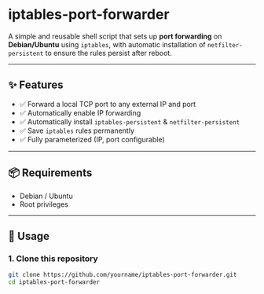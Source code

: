 # iptables-port-forwarder

A simple and reusable shell script that sets up **port forwarding** on **Debian/Ubuntu** using `iptables`, with automatic installation of `netfilter-persistent` to ensure the rules persist after reboot.

---

## ✨ Features

- ✅ Forward a local TCP port to any external IP and port
- ✅ Automatically enable IP forwarding
- ✅ Automatically install `iptables-persistent` & `netfilter-persistent`
- ✅ Save `iptables` rules permanently
- ✅ Fully parameterized (IP, port configurable)

---

## 📦 Requirements

- Debian / Ubuntu
- Root privileges

---

## 📄 Usage

### 1. Clone this repository

```bash
git clone https://github.com/yourname/iptables-port-forwarder.git
cd iptables-port-forwarder
```